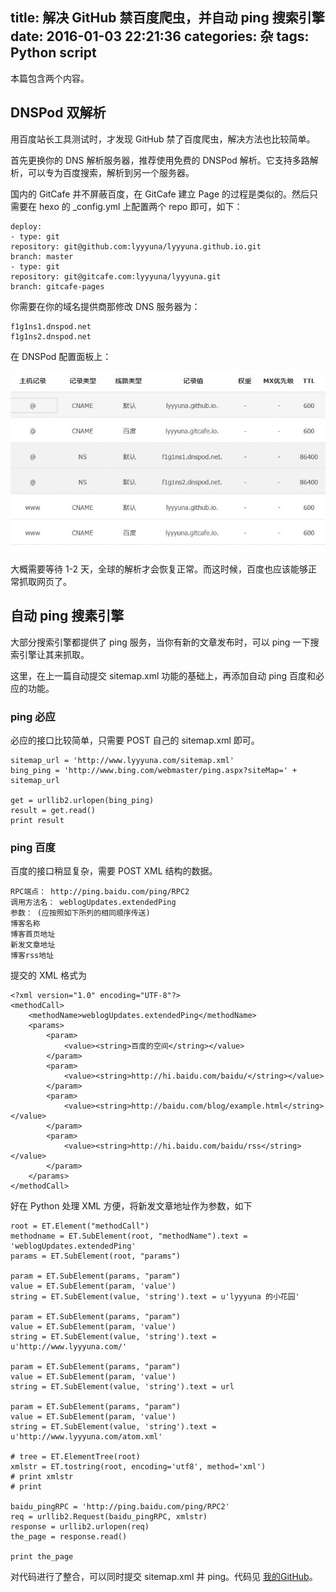 title: 解决 GitHub 禁百度爬虫，并自动 ping 搜索引擎
date: 2016-01-03 22:21:36
categories: 杂
tags: Python script
---

本篇包含两个内容。

## DNSPod 双解析

用百度站长工具测试时，才发现 GitHub 禁了百度爬虫，解决方法也比较简单。

首先更换你的 DNS 解析服务器，推荐使用免费的 DNSPod 解析。它支持多路解析，可以专为百度搜索，解析到另一个服务器。

国内的 GitCafe 并不屏蔽百度，在 GitCafe 建立 Page 的过程是类似的。然后只需要在 hexo 的 _config.yml 上配置两个 repo 即可，如下：

    deploy:
    - type: git
    repository: git@github.com:lyyyuna/lyyyuna.github.io.git
    branch: master
    - type: git
    repository: git@gitcafe.com:lyyyuna/lyyyuna.git
    branch: gitcafe-pages

你需要在你的域名提供商那修改 DNS 服务器为：

    f1g1ns1.dnspod.net
    f1g1ns2.dnspod.net

在 DNSPod 配置面板上：

![DNSPod](https://raw.githubusercontent.com/lyyyuna/blog_img/master/blog/201601/dnspod.jpg)

大概需要等待 1-2 天，全球的解析才会恢复正常。而这时候，百度也应该能够正常抓取网页了。

## 自动 ping 搜素引擎

大部分搜索引擎都提供了 ping 服务，当你有新的文章发布时，可以 ping 一下搜索引擎让其来抓取。

这里，在上一篇自动提交 sitemap.xml 功能的基础上，再添加自动 ping 百度和必应的功能。

### ping 必应

必应的接口比较简单，只需要 POST 自己的 sitemap.xml 即可。

    sitemap_url = 'http://www.lyyyuna.com/sitemap.xml'
    bing_ping = 'http://www.bing.com/webmaster/ping.aspx?siteMap=' + sitemap_url

    get = urllib2.urlopen(bing_ping)
    result = get.read()
    print result

### ping 百度

百度的接口稍显复杂，需要 POST XML 结构的数据。

    RPC端点： http://ping.baidu.com/ping/RPC2
    调用方法名： weblogUpdates.extendedPing
    参数： (应按照如下所列的相同顺序传送)
    博客名称
    博客首页地址
    新发文章地址
    博客rss地址 

提交的 XML 格式为

    <?xml version="1.0" encoding="UTF-8"?>
    <methodCall>
        <methodName>weblogUpdates.extendedPing</methodName>
        <params>
            <param>
                <value><string>百度的空间</string></value>
            </param>
            <param>
                <value><string>http://hi.baidu.com/baidu/</string></value>
            </param>
            <param>
                <value><string>http://baidu.com/blog/example.html</string></value>
            </param>
            <param>
                <value><string>http://hi.baidu.com/baidu/rss</string></value>
            </param>
        </params>
    </methodCall>

好在 Python 处理 XML 方便，将新发文章地址作为参数，如下

    root = ET.Element("methodCall")
    methodname = ET.SubElement(root, "methodName").text = 'weblogUpdates.extendedPing'
    params = ET.SubElement(root, "params")

    param = ET.SubElement(params, "param")
    value = ET.SubElement(param, 'value')
    string = ET.SubElement(value, 'string').text = u'lyyyuna 的小花园'

    param = ET.SubElement(params, "param")
    value = ET.SubElement(param, 'value')
    string = ET.SubElement(value, 'string').text = u'http://www.lyyyuna.com/'

    param = ET.SubElement(params, "param")
    value = ET.SubElement(param, 'value')
    string = ET.SubElement(value, 'string').text = url

    param = ET.SubElement(params, "param")
    value = ET.SubElement(param, 'value')
    string = ET.SubElement(value, 'string').text = u'http://www.lyyyuna.com/atom.xml'

    # tree = ET.ElementTree(root)
    xmlstr = ET.tostring(root, encoding='utf8', method='xml')
    # print xmlstr
    # print

    baidu_pingRPC = 'http://ping.baidu.com/ping/RPC2'
    req = urllib2.Request(baidu_pingRPC, xmlstr)
    response = urllib2.urlopen(req)
    the_page = response.read()

    print the_page

对代码进行了整合，可以同时提交 sitemap.xml 并 ping。代码见 [我的GitHub](https://github.com/lyyyuna/script_collection/blob/master/baidu_url_auto_submit/1.py)。